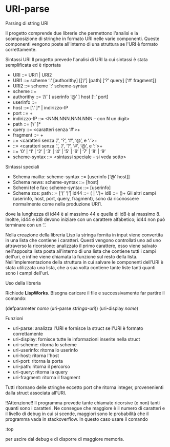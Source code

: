# URI-parse
Parsing di string URI

Il progetto comprende due librerie che permettono l'analisi e la scomposizione di stringhe in formato URI nelle varie componenti. Queste componenti vengono poste all'interno di una struttura se l'URI è formato correttamente. 

Sintassi URI
Il progetto prevede l'analisi di URI la cui sintassi è stata semplificata ed è riportata
- URI ::= URI1 | URI2
- URI1 ::= scheme ‘:’ [authorithy] [[‘/’] [path] [‘?’ query] [‘#’ fragment]]
- URI2 ::= scheme `:’ scheme-syntax
- scheme ::= <identificatore>
- authorithy ::= ‘//’ [ userinfo ‘@’ ] host [‘:’ port]
- userinfo ::= <identificatore>
- host ::= <identificatore-host> [‘.’ <identificatore-host>]* | indirizzo-IP
- port ::= <digit>+
- indirizzo-IP ::= <NNN.NNN.NNN.NNN – con N un digit>
- path ::= <identificatore> [‘/’ <identificatore>]*
- query ::= <caratteri senza ‘#’>+
- fragment ::= <caratteri>+
- <identificatore> ::= <caratteri senza ‘/’, ‘?’, ‘#’, ‘@’, e ‘:’>+
- <identificatore-host> ::= <caratteri senza ‘.’, ‘/’, ‘?’, ‘#’, ‘@’, e ‘:’>+
- <digit> ::= ‘0’ | ‘1’ | ‘2’ | ‘3’ | ‘4’ | ‘5’ | ‘6’ | ‘7’ | ‘8’ | ‘9’
- scheme-syntax ::= <sintassi speciale – si veda sotto>

Sintassi speciali
- Schema mailto: scheme-syntax ::= [userinfo [‘@’ host]]
- Schema news: scheme-syntax ::= [host]
- Schemi tel e fax: scheme-syntax ::= [userinfo]
- Schema zos: 
path ::= <id44> [‘(’ <id8> ‘)’]
id44 ::= (<caratteri alfanumerici> | ‘.’)+
id8 ::= (<caratteri alfanumerici>)+
 Gli altri campi (userinfo, host, port, query, fragment), sono 
da riconoscere normalmente come nella produzione URI1.

dove la lunghezza di id44 è al massimo 44 e quella di id8 è al massimo 8. Inoltre, id44 e 
id8 devono iniziare con un carattere alfabetico; id44 non può terminare con un ‘.’.

Nella creazione della libreria Lisp la stringa fornita in input viene convertita in una lista che contiene i caratteri. Questi vengono controllati uno ad uno attraverso la ricorsione: analizzato il primo carattere, esso viene salvato nell'apposita lista posta all'interno di una lista che contiene tutti i campi dell'uri, e infine viene chiamata la funzione sul resto della lista. Nell'implementazione della struttura in cui salvare le componenti dell'URI è stata utilizzata una lista, che a sua volta contiene tante liste tanti quanti sono i campi dell'uri.

Uso della libreria

Richiede **LispWorks**.
Bisogna caricare il file e successivamente far partire il comando:

(defparameter *nome* (uri-parse *stringa-uri*))
(uri-display *nome*)

Funzioni
- uri-parse: analizza l'URI e fornisce la struct se l'URI è formato correttamente
- uri-display: fornisce tutte le informazioni inserite nella struct
- uri-scheme: ritorna lo scheme
- uri-userinfo: ritorna lo userinfo
- uri-host: ritorna l'host
- uri-port: ritorna la porta
- uri-path: ritorna il percorso 
- uri-query: ritorna la query
- uri-fragment: ritorna il fragment

Tutti ritornano delle stringhe eccetto port che ritorna integer, provenenienti dalla struct associata all'URI.

!!Attenzione!!
Il programma prevede tante chiamate ricorsive (e non) tanti quanti sono i caratteri. Ne consegue che maggiore è il numero di caratteri e il livello di debug in cui si scende, maggiori sono le probabilità che il programma vada in stackoverflow. In questo caso usare il comando 

:top

per uscire dal debug e di disporre di maggiore memoria.
